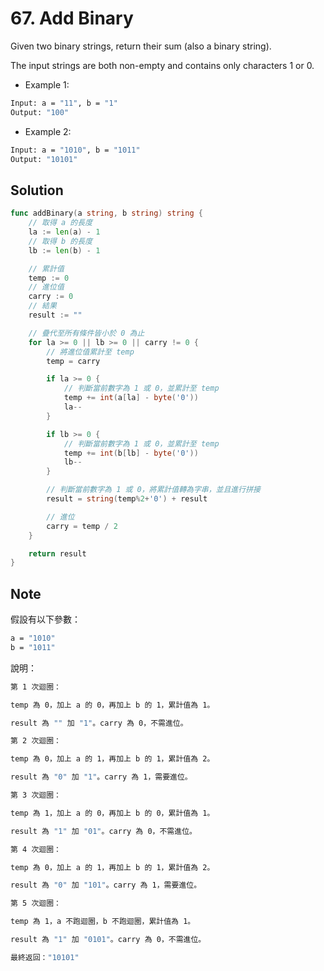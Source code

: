 # 67. Add Binary

Given two binary strings, return their sum (also a binary string).

The input strings are both non-empty and contains only characters 1 or 0.

- Example 1:

```BASH
Input: a = "11", b = "1"
Output: "100"
```

- Example 2:

```BASH
Input: a = "1010", b = "1011"
Output: "10101"
```

## Solution

```GO
func addBinary(a string, b string) string {
	// 取得 a 的長度
	la := len(a) - 1
	// 取得 b 的長度
	lb := len(b) - 1

	// 累計值
	temp := 0
	// 進位值
	carry := 0
	// 結果
	result := ""

	// 疊代至所有條件皆小於 0 為止
	for la >= 0 || lb >= 0 || carry != 0 {
		// 將進位值累計至 temp
		temp = carry

		if la >= 0 {
			// 判斷當前數字為 1 或 0，並累計至 temp
			temp += int(a[la] - byte('0'))
			la--
		}

		if lb >= 0 {
			// 判斷當前數字為 1 或 0，並累計至 temp
			temp += int(b[lb] - byte('0'))
			lb--
		}

		// 判斷當前數字為 1 或 0，將累計值轉為字串，並且進行拼接
		result = string(temp%2+'0') + result

		// 進位
		carry = temp / 2
	}

    return result
}
```

## Note

假設有以下參數：

```BASH
a = "1010"
b = "1011"
```

說明：

```BASH
第 1 次迴圈：

temp 為 0，加上 a 的 0，再加上 b 的 1，累計值為 1。

result 為 "" 加 "1"。carry 為 0，不需進位。

第 2 次迴圈：

temp 為 0，加上 a 的 1，再加上 b 的 1，累計值為 2。

result 為 "0" 加 "1"。carry 為 1，需要進位。

第 3 次迴圈：

temp 為 1，加上 a 的 0，再加上 b 的 0，累計值為 1。

result 為 "1" 加 "01"。carry 為 0，不需進位。

第 4 次迴圈：

temp 為 0，加上 a 的 1，再加上 b 的 1，累計值為 2。

result 為 "0" 加 "101"。carry 為 1，需要進位。

第 5 次迴圈：

temp 為 1，a 不跑迴圈，b 不跑迴圈，累計值為 1。

result 為 "1" 加 "0101"。carry 為 0，不需進位。

最終返回："10101"
```
